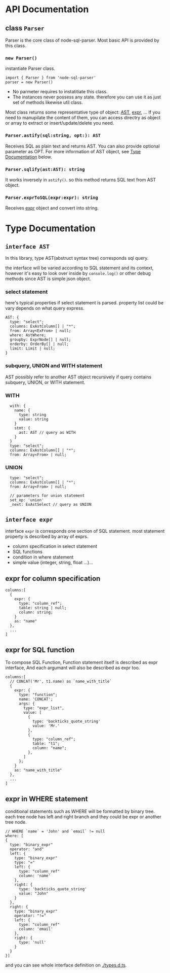 # API Documentation

##  class `Parser`
Parser is the core class of node-sql-parser.
Most basic API is provided by this class.

### `new Parser()`

instantiate Parser class.

```
import { Parser } from 'node-sql-parser'
parser = new Parser()
```

- No parmeter requires to instatitiate this class.
- The instances never possess any state. therefore you can use it as just set of methods likewise util class.

Most class returns some representative type of object: [AST](#ast), [expr](#expr), ...
If you need to manupilate the content of them, you can access directry as object or array to extract or insert/update/delete you need.


### `Parser.astify(sql:string, opt:): AST`
Receives SQL as plain text and returns AST.
You can also provide optional parameter as OPT.
For more information of AST object, see [Type Documentation](#type-documentation) below.

### `Parser.sqlify(ast:AST): string`
It works inversely in `astify()`. so this method returns SQL text from AST object.

### `Parser.exprToSQL(expr:expr): string`
Receives [expr](#interface-expr) object and convert into string.

# Type Documentation

## `interface AST`

In this library, type AST(abstruct syntax tree) corresponds sql query.

the interface will be varied according to SQL statement and its context, however it's easy to look over inside by `console.log()` or other debug methods since AST is simple json object.

### select statement

here's typical properties if select statement is parsed.
property list could be vary depends on what query express.

```
AST: {
  type: "select";
  columns: ExAstColumn[] | "*";
  from: Array<ExFrom> | null;
  where: AstWhere;
  groupby: ExprNode[] | null;
  orderby: OrderBy[] | null;
  limit: Limit | null;
}
```


### subquery, UNION and WITH statement

AST possibly refer to another AST object recursively if query contains subquery, UNION, or WITH statement.

### WITH
```
  with: {
    name: {
      type: string
      value: string
    }
    stmt: {
      ast: AST // query as WITH
    }
  }
  type: "select";
  columns: ExAstColumn[] | "*";
  from: Array<From> | null;
```

### UNION
```
  type: "select";
  columns: ExAstColumn[] | "*";
  from: Array<From> | null;

  // parameters for union statement
  set_op: 'union'
  _next: ExAstSelect // query as UNION
```

## `interface expr`

interface `expr` is corresponds one section of SQL statement.
most statement property is described by array of exprs.

- column specification in select statement
- SQL functions
- condition in where statement
- simple value (integer, string, float ...)...


## expr for column specification
```
columns:[
  {
    expr: {
      type: "column_ref";
      table: string | null;
      column: string;
    }
    as: "name"
  },
  ...
]
```

## expr for SQL function
To compose SQL Function, Function statement itself is described as expr interface,
And each argumant will also be described as expr too.

```
columns:[
  // CONCAT('Mr', t1.name) as `name_with_title`
  {
    expr: {
      type: "function";
      name: 'CONCAT';
      args: {
        type: "expr_list",
        value: [
          {
            type: 'backticks_quote_string'
            value: 'Mr.'
          },
          {
            type: "column_ref";
            table: "t1";
            column: "name";
          },
        ]
      };
    }
    as: "name_with_title"
  },
  ...
]
```

## expr in WHERE statement

conditional statements such as WHERE will be formatted by binary tree.
each tree node has left and right branch and they could be expr or another tree node.

```
// WHERE `name` = 'John' and `email` != null
where: [
{
  type: "binary_expr"
  operator: "and"
  left: {
    type: "binary_expr"
    type: "="
    left: {
      type: "column_ref"
      column: 'name'
    },
    right: {
      type: 'backticks_quote_string'
      value: "John"
    }
  },
  right: {
    type: "binary_expr"
    operator: "!="
    left: {
      type: "column_ref"
      column: 'email'
    },
    right: {
      type: 'null'
    }
  }
}]
```

and you can see whole interface definition on [./types.d.ts](../types.d.ts).

